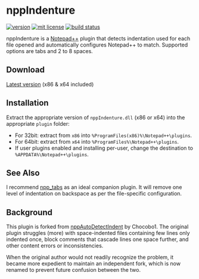 # nppIndenture

[![version][version-img]][version-url]
[![mit license][license-img]][license-url]
[![build status][appveyor-img]][appveyor-url]

nppIndenture is a [Notepad++](https://notepad-plus-plus.org/) plugin that detects
indentation used for each file opened and automatically configures Notepad++ to
match.  Supported options are tabs and 2 to 8 spaces.

## Download

[Latest version](https://github.com/evan-king/nppIndenture/releases/download/1.0/nppIndenture-1.0.zip) (x86 & x64 included)

## Installation

Extract the appropriate version of `nppIndenture.dll` (x86 or x64) into the appropriate
`plugin` folder:
 - For 32bit: extract from `x86` into `%ProgramFiles(x86)%\Notepad++\plugins`.
 - For 64bit: extract from `x64` into `%ProgramFiles%\Notepad++\plugins`.
 - If user plugins enabled and installing per-user, change the destination to `%APPDATA%\Notepad++\plugins`.

## See Also

I recommend [npp_tabs](http://www.virtualroadside.com/software/#npp_tabs) as an
ideal companion plugin.  It will remove one level of indentation on backspace as
per the file-specific configuration.

## Background

This plugin is forked from [nppAutoDetectIndent](https://github.com/Chocobo1/nppAutoDetectIndent)
by Chocobo1.  The original plugin struggles (more) with space-indented files containing
few lines only indented once, block comments that cascade lines one space further,
and other content errors or inconsistencies.

When the original author would not readily recognize the problem, it became more
expedient to maintain an independent fork, which is now renamed to prevent future
confusion between the two.

[version-url]: https://github.com/evan-king/nppIndenture/releases
[version-img]: https://img.shields.io/github/release/evan-king/nppIndenture.svg?style=flat

[appveyor-url]: https://ci.appveyor.com/project/evan-king/nppIndenture
[appveyor-img]: https://ci.appveyor.com/api/projects/status/github/evan-king/nppIndenture?branch=master&svg=true

[license-url]: https://github.com/evan-king/nppIndenture/blob/master/LICENSE
[license-img]: https://img.shields.io/aur/license/yaourt.svg?style=flat
